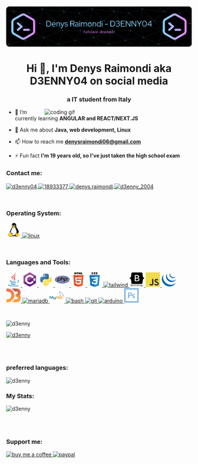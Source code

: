 ![Header](github-header-image.png)

<h1 align="center">Hi 👋, I'm Denys Raimondi aka D3ENNY04 on social media</h1>
<h3 align="center">a IT student from Italy</h3>

<img align="right" alt="coding gif" width="400" src="https://tenor.com/view/coding-gif-24625099.gif">

- 🌱 I’m currently learning **ANGULAR and REACT/NEXT.JS**

- 💬 Ask me about **Java, web development, Linux**

- 📫 How to reach me **denysraimondi06@gmail.com**

- ⚡ Fun fact **I'm 19 years old, so I've just taken the high school exam**

<h3 align="left">Contact me:</h3>
<p align="left">
    <a href="https://twitter.com/d3enny04" target="blank">
        <img align="center" src="https://raw.githubusercontent.com/rahuldkjain/github-profile-readme-generator/master/src/images/icons/Social/twitter.svg" alt="d3enny04" height="30" width="40" />
    </a>
    <a href="https://stackoverflow.com/users/18933377" target="blank">
        <img align="center" src="https://raw.githubusercontent.com/rahuldkjain/github-profile-readme-generator/master/src/images/icons/Social/stack-overflow.svg" alt="18933377" height="30" width="40" />
    </a>
    <a href="https://fb.com/denys.raimondi" target="blank">
        <img align="center" src="https://raw.githubusercontent.com/rahuldkjain/github-profile-readme-generator/master/src/images/icons/Social/facebook.svg" alt="denys.raimondi" height="30" width="40" />
    </a>
    <a href="https://instagram.com/d3enny_2004" target="blank">
        <img align="center" src="https://raw.githubusercontent.com/rahuldkjain/github-profile-readme-generator/master/src/images/icons/Social/instagram.svg" alt="d3enny_2004" height="30" width="40" />
    </a>
</p>

<br>

<h3 align="left"> Operating System: </h3>
<p align="left">
    <a href="https://www.linux.org/" target="_blank" rel="noreferrer">
        <img src="https://raw.githubusercontent.com/devicons/devicon/master/icons/linux/linux-original.svg" alt="linux" width="40" height="40"/>
    </a>
    <a href="https://archlinux.org" target="_blank" rel="noreferrer">
        <img src="https://raw.githubusercontent.com/gilbarbara/logos/main/logos/archlinux.svg" alt="linux" width="40" height="40"/>
    </a>
</p>

<br>

<h3 align="left">Languages and Tools:</h3>
<p align="left">
    <a href="https://www.java.com" target="_blank" rel="noreferrer">
        <img src="https://raw.githubusercontent.com/devicons/devicon/master/icons/java/java-original.svg" alt="java" width="40" height="40"/>
    </a>
    <a href="https://www.w3schools.com/cs/" target="_blank" rel="noreferrer">
        <img src="https://raw.githubusercontent.com/devicons/devicon/master/icons/csharp/csharp-original.svg" alt="csharp" width="40" height="40"/>
    </a>
    <a href="https://www.python.org" target="_blank" rel="noreferrer">
        <img src="https://raw.githubusercontent.com/devicons/devicon/master/icons/python/python-original.svg" alt="python" width="40" height="40"/>
    </a>
    <a href="https://www.php.net" target="_blank" rel="noreferrer">
        <img src="https://raw.githubusercontent.com/devicons/devicon/master/icons/php/php-original.svg" alt="php" width="40" height="40"/>
    </a>
    <a href="https://www.w3.org/html/" target="_blank" rel="noreferrer">
        <img src="https://raw.githubusercontent.com/devicons/devicon/master/icons/html5/html5-original-wordmark.svg" alt="html5" width="40" height="40"/>
    </a>
    <a href="https://www.w3schools.com/css/" target="_blank" rel="noreferrer">
        <img src="https://raw.githubusercontent.com/devicons/devicon/master/icons/css3/css3-original-wordmark.svg" alt="css3" width="40" height="40"/>
    </a>
    <a href="https://tailwindcss.com/" target="_blank" rel="noreferrer">
        <img src="https://www.vectorlogo.zone/logos/tailwindcss/tailwindcss-icon.svg" alt="tailwind" width="40" height="40"/>
    </a>
    <a href="https://getbootstrap.com" target="_blank" rel="noreferrer">
        <img src="https://raw.githubusercontent.com/devicons/devicon/master/icons/bootstrap/bootstrap-plain-wordmark.svg" alt="bootstrap" width="40" height="40"/>
    </a>
    <a href="https://developer.mozilla.org/en-US/docs/Web/JavaScript" target="_blank" rel="noreferrer">
        <img src="https://raw.githubusercontent.com/devicons/devicon/master/icons/javascript/javascript-original.svg" alt="javascript" width="40" height="40"/>
    </a>
    <a href="https://jquery.com" target="_blank" rel="noreferrer">
        <img src="https://raw.githubusercontent.com/devicons/devicon/master/icons/jquery/jquery-original.svg" alt="jquey" width="40" height="40"/>
    </a>
    <a href="https://d3js.org/" target="_blank" rel="noreferrer">
        <img src="https://raw.githubusercontent.com/devicons/devicon/master/icons/d3js/d3js-original.svg" alt="d3js" width="40" height="40"/>
    </a>
    <a href="https://mariadb.org/" target="_blank" rel="noreferrer">
        <img src="https://www.vectorlogo.zone/logos/mariadb/mariadb-icon.svg" alt="mariadb" width="40" height="40"/>
    </a>
    <a href="https://www.mysql.com/" target="_blank" rel="noreferrer">
        <img src="https://raw.githubusercontent.com/devicons/devicon/master/icons/mysql/mysql-original-wordmark.svg" alt="mysql" width="40" height="40"/>
    </a>
    <a href="https://www.gnu.org/software/bash/" target="_blank" rel="noreferrer">
        <img src="https://www.vectorlogo.zone/logos/gnu_bash/gnu_bash-icon.svg" alt="bash" width="40" height="40"/>
    </a>
    <a href="https://git-scm.com/" target="_blank" rel="noreferrer">
        <img src="https://www.vectorlogo.zone/logos/git-scm/git-scm-icon.svg" alt="git" width="40" height="40"/>
    </a>
    <a href="https://www.arduino.cc/" target="_blank" rel="noreferrer">
        <img src="https://cdn.worldvectorlogo.com/logos/arduino-1.svg" alt="arduino" width="40" height="40"/>
    </a>
    <a href="https://www.photoshop.com/en" target="_blank" rel="noreferrer">
        <img src="https://raw.githubusercontent.com/devicons/devicon/master/icons/photoshop/photoshop-line.svg" alt="photoshop" width="40" height="40"/>
    </a> 
</p>

<br>

<p align="left"> <img src="https://komarev.com/ghpvc/?username=d3enny&label=Profile%20views&color=0e75b6&style=flat" alt="d3enny" /></p>
<a href="https://github.com/ryo-ma/github-profile-trophy">
    <img src="https://github-profile-trophy.vercel.app/?username=d3enny&theme=dark" alt="d3enny" />
</a>

<br><br>

<h3 align="left"> preferred languages:</h3>
<img src="https://github-readme-stats.vercel.app/api/top-langs?username=d3enny&show_icons=true&locale=it&layout=compact&theme=dark" alt="d3enny" />

<br>

<h3 alig="left">My Stats:</h3>
<img src="https://github-readme-streak-stats.herokuapp.com/?user=d3enny&theme=dark" alt="d3enny" />

<br><br>

<h3 align="left">Support me:</h3>
<p>
    <a href="https://www.buymeacoffee.com/D3ENNY">
        <img src="https://cdn.buymeacoffee.com/buttons/v2/default-yellow.png" height="50" width="210" alt="buy me a coffee" />
    </a>
    <a href="paypal.me/denysraimondi">
        <img src="https://raw.githubusercontent.com/andreostrovsky/donate-with-paypal/master/blue.svg" alt="paypal" height="50">
</p>
